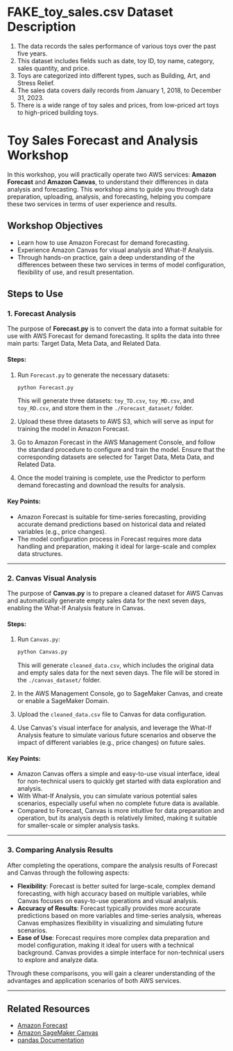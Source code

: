 <!-- English Version -->
# FAKE_toy_sales.csv Dataset Description
1. The data records the sales performance of various toys over the past five years.
2. This dataset includes fields such as date, toy ID, toy name, category, sales quantity, and price.
3. Toys are categorized into different types, such as Building, Art, and Stress Relief.
4. The sales data covers daily records from January 1, 2018, to December 31, 2023.
5. There is a wide range of toy sales and prices, from low-priced art toys to high-priced building toys.

# Toy Sales Forecast and Analysis Workshop

In this workshop, you will practically operate two AWS services: **Amazon Forecast** and **Amazon Canvas**, to understand their differences in data analysis and forecasting. This workshop aims to guide you through data preparation, uploading, analysis, and forecasting, helping you compare these two services in terms of user experience and results.

## Workshop Objectives

- Learn how to use Amazon Forecast for demand forecasting.
- Experience Amazon Canvas for visual analysis and What-If Analysis.
- Through hands-on practice, gain a deep understanding of the differences between these two services in terms of model configuration, flexibility of use, and result presentation.

## Steps to Use

### 1. Forecast Analysis

The purpose of **Forecast.py** is to convert the data into a format suitable for use with AWS Forecast for demand forecasting. It splits the data into three main parts: Target Data, Meta Data, and Related Data.

#### Steps:

1. Run `Forecast.py` to generate the necessary datasets:
    ```bash
    python Forecast.py
    ```
    This will generate three datasets: `toy_TD.csv`, `toy_MD.csv`, and `toy_RD.csv`, and store them in the `./Forecast_dataset/` folder.
   
2. Upload these three datasets to AWS S3, which will serve as input for training the model in Amazon Forecast.

3. Go to Amazon Forecast in the AWS Management Console, and follow the standard procedure to configure and train the model. Ensure that the corresponding datasets are selected for Target Data, Meta Data, and Related Data.

4. Once the model training is complete, use the Predictor to perform demand forecasting and download the results for analysis.

#### Key Points:

- Amazon Forecast is suitable for time-series forecasting, providing accurate demand predictions based on historical data and related variables (e.g., price changes).
- The model configuration process in Forecast requires more data handling and preparation, making it ideal for large-scale and complex data structures.

---

### 2. Canvas Visual Analysis

The purpose of **Canvas.py** is to prepare a cleaned dataset for AWS Canvas and automatically generate empty sales data for the next seven days, enabling the What-If Analysis feature in Canvas.

#### Steps:

1. Run `Canvas.py`:
    ```bash
    python Canvas.py
    ```
    This will generate `cleaned_data.csv`, which includes the original data and empty sales data for the next seven days. The file will be stored in the `./canvas_dataset/` folder.

2. In the AWS Management Console, go to SageMaker Canvas, and create or enable a SageMaker Domain.

3. Upload the `cleaned_data.csv` file to Canvas for data configuration.

4. Use Canvas's visual interface for analysis, and leverage the What-If Analysis feature to simulate various future scenarios and observe the impact of different variables (e.g., price changes) on future sales.

#### Key Points:

- Amazon Canvas offers a simple and easy-to-use visual interface, ideal for non-technical users to quickly get started with data exploration and analysis.
- With What-If Analysis, you can simulate various potential sales scenarios, especially useful when no complete future data is available.
- Compared to Forecast, Canvas is more intuitive for data preparation and operation, but its analysis depth is relatively limited, making it suitable for smaller-scale or simpler analysis tasks.

---

### 3. Comparing Analysis Results

After completing the operations, compare the analysis results of Forecast and Canvas through the following aspects:

- **Flexibility**: Forecast is better suited for large-scale, complex demand forecasting, with high accuracy based on multiple variables, while Canvas focuses on easy-to-use operations and visual analysis.
- **Accuracy of Results**: Forecast typically provides more accurate predictions based on more variables and time-series analysis, whereas Canvas emphasizes flexibility in visualizing and simulating future scenarios.
- **Ease of Use**: Forecast requires more complex data preparation and model configuration, making it ideal for users with a technical background. Canvas provides a simple interface for non-technical users to explore and analyze data.

Through these comparisons, you will gain a clearer understanding of the advantages and application scenarios of both AWS services.

---

## Related Resources

- [Amazon Forecast](https://aws.amazon.com/forecast/)
- [Amazon SageMaker Canvas](https://aws.amazon.com/sagemaker/canvas/)
- [pandas Documentation](https://pandas.pydata.org/)
